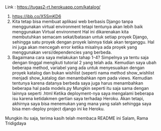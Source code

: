 Link : https://tugas2-rt.herokuapp.com/katalog/

1. https://ibb.co/X5SmKD6
2. Kita tetap bisa membuat aplikasi web berbasis Django tanpa menggunakan virtual environment tetapi tentunya akan lebih baik menggunakan Virtual environment
   Hal ini dikarenakan kita membutuhkan semacam sekat/batasan untuk setiap proyek Django, sehingga satu proyek dengan proyek lainnya tidak akan terganggu. Hal
   ini juga akan mencegah error ketika misalnya ada proyek yang menggunakan versi/dependencies yang berbeda.
3. Bagaimana cara saya melakukan tahap 1-4? Simpelnya ya tentu saja dengan tinggal mengikuti tutorial 2 yang telah ada. Kemudian saya ubah beberapa method, variabel
   yang ada untuk menyesuaikan dengan proyek katalog dan bukan wishlist (seperti nama method show_wishlist menjadi show_katalog dan menambahkan npm pada views. 
   Kemudian tentunya karena datanya berbeda saya juga harus menambahkan beberapa hal pada models.py Mungkin seperti itu saja sama dengan lainnya seperti .html
   Ketika deployment-nya saya mengalami  beberapa isu karena ketidakmen gertian saya terhadap Heroku. Akan tetapi, akhirnya saya bisa menemukan yang mana yang salah 
   sehingga saya bisa men-deploy project django ini ke Heroku.
   
   
Mungkin itu saja, terima kasih telah membaca README ini
Salam,
Rama Tridigdaya
